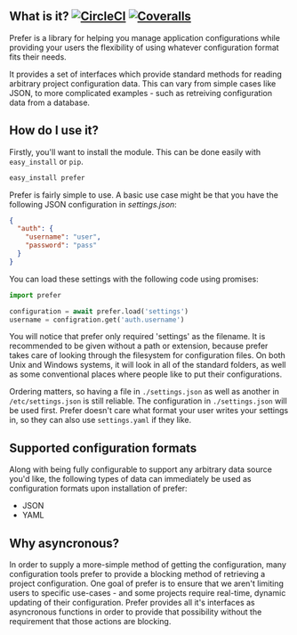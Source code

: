 What is it? [![CircleCI](https://img.shields.io/circleci/project/github/LimpidTech/prefer.py.svg?style=flat-squared)](https://circleci.com/gh/LimpidTech/prefer.py) [![Coveralls](https://img.shields.io/coveralls/LimpidTech/prefer.py.svg?style=flat-sqared)](https://coveralls.io/github/LimpidTech/prefer.js)
-----------

Prefer is a library for helping you manage application configurations while
providing your users the flexibility of using whatever configuration format
fits their needs.

It provides a set of interfaces which provide standard methods for
reading arbitrary project configuration data. This can vary from simple cases
like JSON, to more complicated examples - such as retreiving configuration data
from a database.


How do I use it?
----------------

Firstly, you'll want to install the module. This can be done easily with
`easy_install` or `pip`.

```sh
easy_install prefer

```

Prefer is fairly simple to use. A basic use case might be that you have the
following JSON configuration in *settings.json*:

```json
{
  "auth": {
    "username": "user",
    "password": "pass"
  }
}
```

You can load these settings with the following code using promises:

```python
import prefer

configuration = await prefer.load('settings')
username = configration.get('auth.username')
```

You will notice that prefer only required 'settings' as the filename. It is
recommended to be given without a path or extension, because prefer takes care
of looking through the filesystem for configuration files. On both Unix and
Windows systems, it will look in all of the standard folders, as well as some
conventional places where people like to put their configurations.

Ordering matters, so having a file in `./settings.json` as well as another in
`/etc/settings.json` is still reliable. The configuration in `./settings.json`
will be used first. Prefer doesn't care what format your user writes your
settings in, so they can also use `settings.yaml` if they like.


Supported configuration formats
-------------------------------

Along with being fully configurable to support any arbitrary data source you'd
like, the following types of data can immediately be used as configuration formats
upon installation of prefer:

- JSON
- YAML


Why asyncronous?
----------------

In order to supply a more-simple method of getting the configuration, many
configuration tools prefer to provide a blocking method of retrieving a project
configuration. One goal of prefer is to ensure that we aren't limiting users to
specific use-cases - and some projects require real-time, dynamic updating of
their configuration. Prefer provides all it's interfaces as asyncronous
functions in order to provide that possibility without the requirement that
those actions are blocking.



[cov]: http://monokro.me/projects/prefer/coverage.html
[bs]: https://travis-ci.org/LimpidTech/prefer.png?branch=master "Build Status"
[j5]: http://json5.org/ "json5 - JSON for the ES5 era"
